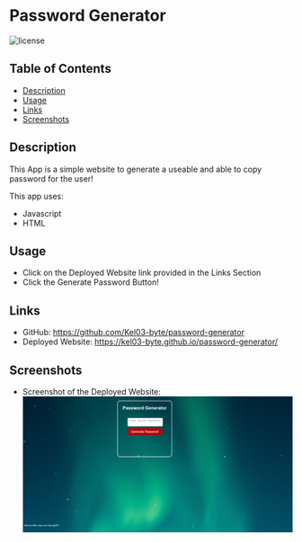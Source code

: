 # Password Generator

![license](https://img.shields.io/badge/License-MIT-blue.svg)

## Table of Contents

- [Description](#description)
- [Usage](#usage)
- [Links](#links)
- [Screenshots](#screenshots)

## Description

This App is a simple website to generate a useable and able to copy password for the user!

This app uses:
* Javascript
* HTML

## Usage

* Click on the Deployed Website link provided in the Links Section
* Click the Generate Password Button!

## Links

* GitHub: https://github.com/Kel03-byte/password-generator
* Deployed Website: https://kel03-byte.github.io/password-generator/

## Screenshots

* Screenshot of the Deployed Website:
![Screenshot](/images/screenshot.png)